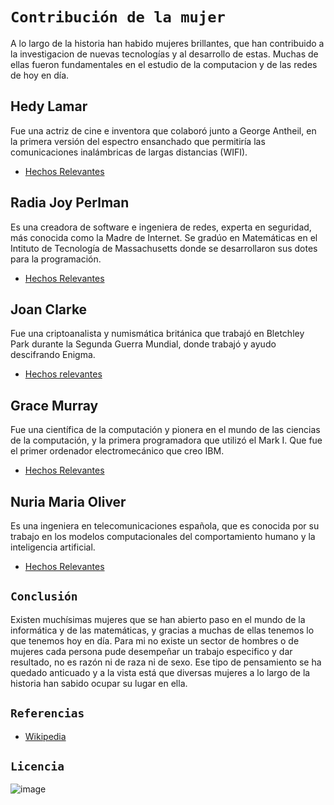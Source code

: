 # `Contribución de la mujer`
A lo largo de la historia han habido mujeres brillantes, que han contribuido a la investigacion de nuevas tecnologías y al desarrollo de estas. Muchas de ellas fueron fundamentales en el estudio de la computacion y de las redes de hoy en día.

## Hedy Lamar
  Fue una actriz de cine e inventora que colaboró junto a George Antheil, en la primera versión del espectro ensanchado que permitiría las comunicaciones inalámbricas de largas distancias (WIFI).
- [Hechos Relevantes](hedylamar/hedylamar.md)
  
## Radia Joy Perlman
Es una creadora de software e ingeniera de redes, experta en seguridad, más conocida como la Madre de Internet. Se gradúo en Matemáticas en el Intituto de Tecnología de Massachusetts donde se desarrollaron sus dotes para la programación.
- [Hechos Relevantes](radiaperlman/radiaperlman.md)

## Joan Clarke
 Fue una criptoanalista y numismática británica que trabajó en Bletchley Park durante la Segunda Guerra Mundial, donde trabajó y ayudo descifrando Enigma.
- [Hechos relevantes](joanclarke/joanclarke.md)

## Grace Murray
 Fue una científica de la computación y pionera en el mundo de las ciencias de la computación, y la primera programadora que utilizó el Mark I. Que fue el primer ordenador electromecánico que creo IBM.
- [Hechos Relevantes](gracemurray/gracemurray.md)

## Nuria Maria Oliver
Es una ingeniera en telecomunicaciones española, que es conocida por su trabajo en los modelos computacionales del comportamiento humano y la inteligencia artificial.
- [Hechos Relevantes](nuriamaria/nuriamaria.md)


## `Conclusión`

  Existen muchísimas mujeres que se han abierto paso en el mundo de la informática y de las matemáticas, y gracias a muchas de ellas tenemos lo que tenemos hoy en día. Para mi no existe un sector de hombres o de mujeres cada persona pude desempeñar un trabajo especifico y dar resultado, no es razón ni de raza ni de sexo. Ese tipo de pensamiento se ha quedado anticuado y a la vista está que diversas mujeres a lo largo de la historia han sabido ocupar su lugar en ella.
## `Referencias`
- [Wikipedia](https://es.wikipedia.org/wiki/Wikipedia:Portada)

## `Licencia`
![image](https://user-images.githubusercontent.com/114906861/194564825-77380b65-ee12-4fff-8dbe-fbe2466b4889.png)
